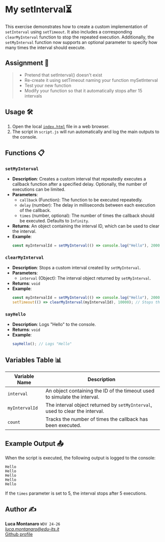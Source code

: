 # My setInterval⏳

This exercise demonstrates how to create a custom implementation of `setInterval` using `setTimeout`. It also includes a corresponding `clearMyInterval` function to stop the repeated execution. Additionally, the `setMyInterval` function now supports an optional parameter to specify how many times the interval should execute.

## Assignment 📝

> - Pretend that setInterval() doesn't exist
> - Re-create it using setTimeout naming your function mySetInterval
> - Test your new function
> - Modify your function so that it automatically stops after 15 intervals

## Usage 🛠️

1. Open the local [`index.html`](index.html) file in a web browser.
2. The script in `script.js` will run automatically and log the main outputs to the console.

## Functions 📋

### `setMyInterval`

- **Description**: Creates a custom interval that repeatedly executes a callback function after a specified delay. Optionally, the number of executions can be limited.
- **Parameters**:
  - `callback` (Function): The function to be executed repeatedly.
  - `delay` (number): The delay in milliseconds between each execution of the callback.
  - `times` (number, optional): The number of times the callback should be executed. Defaults to `Infinity`.
- **Returns**: An object containing the interval ID, which can be used to clear the interval.
- **Example**:
  ```javascript
  const myIntervalId = setMyInterval(() => console.log("Hello"), 2000, 15); // Logs "Hello" 15 times
  ```

### `clearMyInterval`

- **Description**: Stops a custom interval created by `setMyInterval`.
- **Parameters**:
  - `interval` (Object): The interval object returned by `setMyInterval`.
- **Returns**: `void`
- **Example**:
  ```javascript
  const myIntervalId = setMyInterval(() => console.log("Hello"), 2000, 10);
  setTimeout(() => clearMyInterval(myIntervalId), 10000); // Stops the interval after 10 seconds
  ```

### `sayHello`

- **Description**: Logs "Hello" to the console.
- **Returns**: `void`
- **Example**:
  ```javascript
  sayHello(); // Logs "Hello"
  ```

## Variables Table 📊

| Variable Name | Description                                                                 |
|---------------|-----------------------------------------------------------------------------|
| `interval`    | An object containing the ID of the timeout used to simulate the interval.   |
| `myIntervalId`| The interval object returned by `setMyInterval`, used to clear the interval.|
| `count`       | Tracks the number of times the callback has been executed.                 |

## Example Output 📤

When the script is executed, the following output is logged to the console:

```
Hello
Hello
Hello
Hello
Hello
```

If the `times` parameter is set to 5, the interval stops after 5 executions.

## Author ✍️

**Luca Montanaro** `WDV 24-26`  
*luca.montanaro@edu-its.it*  
[Github profile](https://github.com/LucaM0nt)
